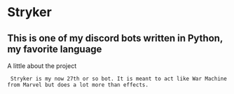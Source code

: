 # Stryker

## This is one of my discord bots written in Python, my favorite language
  A little about the project
  
     Stryker is my now 27th or so bot. It is meant to act like War Machine from Marvel but does a lot more than effects.
     
   
